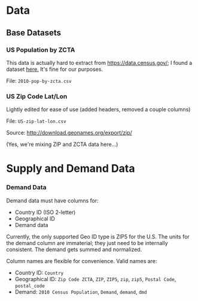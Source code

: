 # Data

## Base Datasets

### US Population by ZCTA
This data is actually hard to extract from https://data.census.gov/; I found a dataset [here.](https://blog.splitwise.com/2013/09/18/the-2010-us-census-population-by-zip-code-totally-free/) 
It's fine for our purposes.

File: `2010-pop-by-zcta.csv`

### US Zip Code Lat/Lon
Lightly edited for ease of use (added headers, removed a couple columns)

File: `US-zip-lat-lon.csv`

Source: http://download.geonames.org/export/zip/

(Yes, we're mixing ZIP and ZCTA data here...)

# Supply and Demand Data

### Demand Data

Demand data must have columns for:
* Country ID (ISO 2-letter)
* Geographical ID
* Demand data

Currently, the only supported Geo ID type is ZIP5 for the U.S.
The units for the demand column are immaterial; they just need to be internally consistent. 
The demand gets summed and normalized. 

Column names are flexible for convenience. Valid names are:
* Country ID: `Country`
* Geographical ID: `Zip Code ZCTA`, `ZIP`, `ZIP5`, `zip`, `zip5`,
                          `Postal Code`, `postal_code`
* Demand: `2010 Census Population`, `Demand`, `demand`, `dmd`